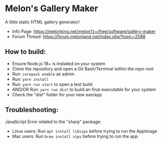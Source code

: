 # Melon's Gallery Maker
A little static HTML gallery generator!

* Info Page: https://melonking.net/melon?z=/free/software/gallery-maker
* Forum Thread: https://forum.melonland.net/index.php?topic=2088

## How to build:
* Ensure Node.js 18+ is installed on your system
* Clone the repository and open a Git Bash/Terminal within the repo root
* Run: `corepack enable` as admin
* Run: `yarn install`
* Run: `yarn run start` to open a test build
* AND/OR Run: `yarn run dist` to build an final executable for your system
* Check the "dist" folder for your new exe/app

## Troubleshooting:
JavaScript Error related to the "sharp" package:
* Linux users: Run `apt install libvips` before trying to run the AppImage
* Mac users: Run `brew install vips` before trying to run the app
